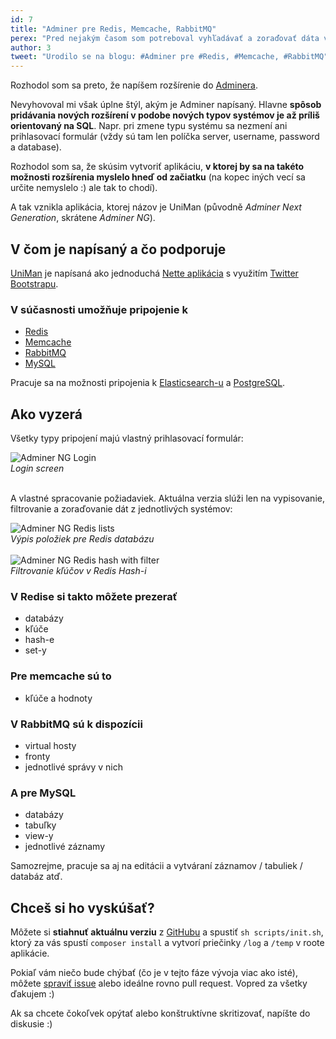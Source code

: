 ```yaml
---
id: 7
title: "Adminer pre Redis, Memcache, RabbitMQ"
perex: "Pred nejakým časom som potreboval vyhľadávať a zoraďovať dáta v Redise. Takže som si k tomu napísal jednoduchý PHP skript. A keď už som ho mal napísaný, chcel som pomôcť aj dalším ľuďom, ktorí by riešili podobný problém ako ja."
author: 3
tweet: "Urodilo se na blogu: #Adminer pre #Redis, #Memcache, #RabbitMQ"
---
```


Rozhodol som sa preto, že napíšem rozšírenie do [Adminera](https://www.adminer.org).

Nevyhovoval mi však úplne štýl, akým je Adminer napísaný. Hlavne **spôsob pridávania nových rozšírení v podobe nových typov systémov je až príliš orientovaný na SQL**. Napr. pri zmene typu systému sa nezmení ani prihlasovací formulár (vždy sú tam len políčka server, username, password a database).

Rozhodol som sa, že skúsim vytvoriť aplikáciu, **v ktorej by sa na takéto možnosti rozšírenia myslelo hneď od začiatku** (na kopec iných vecí sa určite nemyslelo :) ale tak to chodí).

A tak vznikla aplikácia, ktorej názov je UniMan (původně *Adminer Next Generation*, skrátene *Adminer NG*).

## V čom je napísaný a čo podporuje

[UniMan](https://github.com/lulco/uniman) je napísaná ako jednoduchá [Nette aplikácia](https://nette.org) s využitím [Twitter Bootstrapu](http://getbootstrap.com).

### V súčasnosti umožňuje pripojenie k

- [Redis](https://redis.io)
- [Memcache](http://php.net/manual/en/book.memcache.php)
- [RabbitMQ](https://www.rabbitmq.com)
- [MySQL](https://www.mysql.com)

Pracuje sa na možnosti pripojenia k [Elasticsearch-u](https://www.elastic.co/products/elasticsearch) a [PostgreSQL](https://www.postgresql.org).


## Ako vyzerá

Všetky typy pripojení majú vlastný prihlasovací formulár:

<div class="text-center">
    <img src="http://midatech.sk/adminerng/screenshots/login.png" alt="Adminer NG Login">
    <br>
    <em>Login screen</em>
</div>

<br>

A vlastné spracovanie požiadaviek. Aktuálna verzia slúži len na vypisovanie, filtrovanie a zoraďovanie dát z jednotlivých systémov:

<div class="text-center">
    <img src="http://midatech.sk/adminerng/screenshots/redis_lists.png" alt="Adminer NG Redis lists">
    <br>
    <em>Výpis položiek pre Redis databázu</em>
</div>

<br>

<div class="text-center">
    <img src="http://midatech.sk/adminerng/screenshots/redis_hash_filter.png" alt="Adminer NG Redis hash with filter">
    <br>
    <em>Filtrovanie kľúčov v Redis Hash-i</em>
</div>

### V Redise si takto môžete prezerať

- databázy
- kľúče
- hash-e
- set-y

### Pre memcache sú to

- kľúče a hodnoty

### V RabbitMQ sú k dispozícii

- virtual hosty
- fronty
- jednotlivé správy v nich

### A pre MySQL

- databázy
- tabuľky
- view-y
- jednotlivé záznamy

Samozrejme, pracuje sa aj na editácii a vytváraní záznamov / tabuliek / databáz atď.

## Chceš si ho vyskúšať?

Môžete si **stiahnuť aktuálnu verziu** z [GitHubu](https://github.com/lulco/uniman) a spustiť `sh scripts/init.sh`, ktorý za vás spustí `composer install` a vytvorí priečinky `/log` a `/temp` v roote aplikácie.

Pokiaľ vám niečo bude chýbať (čo je v tejto fáze vývoja viac ako isté), môžete [spraviť issue](https://github.com/lulco/uniman/issues) alebo ideálne rovno pull request. Vopred za všetky ďakujem :)

Ak sa chcete čokoľvek opýtať alebo konštruktívne skritizovať, napíšte do diskusie :)

